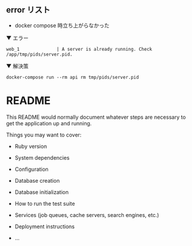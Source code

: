 ## error リスト

- docker compose 時立ち上がらなかった

▼ エラー

```
web_1              | A server is already running. Check /app/tmp/pids/server.pid.
```

▼ 解決策

```
docker-compose run --rm api rm tmp/pids/server.pid
```

# README

This README would normally document whatever steps are necessary to get the
application up and running.

Things you may want to cover:

- Ruby version

- System dependencies

- Configuration

- Database creation

- Database initialization

- How to run the test suite

- Services (job queues, cache servers, search engines, etc.)

- Deployment instructions

- ...
